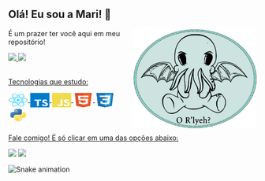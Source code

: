 ## Olá! Eu sou a Mari! 👋 
<div>
<img width="250" align="right" alt="cute-cthulhu" src="https://github.com/marianapcorrea/marianapcorrea/blob/master/cute-cthulhu.png">
</div>
<p> </p>
<p>É um prazer ter você aqui em meu repositório!</p>
<p> </p>

<div>
  <a href="https://github.com/marianapcorrea">
  <img height="180em" src="https://github-readme-stats.vercel.app/api?username=marianapcorrea&show_icons=true&theme=midnight-purple&include_all_commits=false&count_private=true"/>
  <img height="180em" src="https://github-readme-stats.vercel.app/api/top-langs/?username=marianapcorrea&layout=compact&langs_count=7&theme=midnight-purple&hide=shell"/>
</div>
<div style="display: inline_block"><br>
  <p>Tecnologias que estudo: </p>
  <img align="center" alt="Mari-React" height="30" width="40" src="https://raw.githubusercontent.com/devicons/devicon/master/icons/react/react-original.svg">
  <img align="center" alt="Mari-TypeScript" height="30" width="40" src="https://raw.githubusercontent.com/devicons/devicon/master/icons/typescript/typescript-original.svg">
  <img align="center" alt="Mari-Js" height="30" width="40" src="https://raw.githubusercontent.com/devicons/devicon/master/icons/javascript/javascript-plain.svg">
  <img align="center" alt="Mari-HTML" height="30" width="40" src="https://raw.githubusercontent.com/devicons/devicon/master/icons/html5/html5-original.svg">
  <img align="center" alt="Mari-CSS" height="30" width="40" src="https://raw.githubusercontent.com/devicons/devicon/master/icons/css3/css3-original.svg">
  <img align="center" alt="Mari-Python" height="30" width="40" src="https://raw.githubusercontent.com/devicons/devicon/master/icons/python/python-original.svg">
</div>

 ###
 
<div> 
  <p> Fale comigo! É só clicar em uma das opções abaixo: </p>
  <a href = "mailto:mpcs270391@gmail.com"><img src="https://img.shields.io/badge/-Gmail-%23333?style=for-the-badge&logo=gmail&logoColor=white" target="_blank" alt'mpcs270391@gmail.com'></a>
  <a href="https://www.linkedin.com/in/marianapcorrea/" target="_blank"><img src="https://img.shields.io/badge/-LinkedIn-%230077B5?style=for-the-badge&logo=linkedin&logoColor=white" target="_blank"></a> 
  
![Snake animation](https://github.com/marianapcorrea/marianapcorrea/blob/output/github-contribution-grid-snake.svg)
</div>
